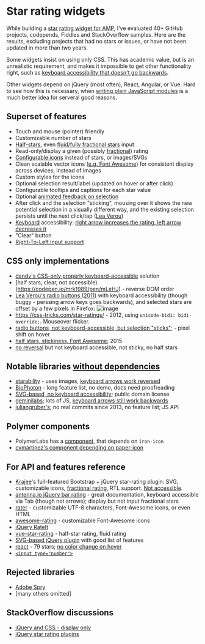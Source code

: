 # Star rating widgets

While building a [star rating widget for AMP](https://github.com/ampproject/amphtml/issues/2691), I've evaluated 40+ GitHub projects, codepends, Fiddles and StackOverflow samples. Here are the results, excluding projects that had no stars or issues, or have not been updated in more than two years.

Some widgets insist on using only CSS. This has academic value, but is an unrealistic requirement, and makes it impossible to get other functionality right, such as [keyboard accessibility that doesn't go backwards](https://github.com/LunarLogic/starability/issues/15).

Other widgets depend on jQuery (most often), React, Angular, or Vue. Hard to see how this is necessary, when [writing plain JavaScript modules](https://pinboard.in/u:dandv/b:0abee96871f2) is a much better idea for serveral good reasons.


## Superset of features

* Touch and mouse (pointer) friendly
* Customizable number of stars
* [Half-stars](https://codepen.io/jamesbarnett/pen/vlpkh), even [fluid/fully fractional stars](https://jsfiddle.net/craig_h_411/992o7cq5/) input
* Read-only/display a given (possibly [fractional](http://codepen.io/Bluetidepro/pen/GkpEa)) rating
* [Configurable icons](http://auxiliary.github.io/rater) instead of stars, or images/SVGs
* Clean scalable vector icons ([e.g. Font Awesome](http://www.cssscript.com/simple-5-star-rating-system-with-css-and-html-radios/)) for consistent display across devices, instead of images
* Custom styles for the icons
* Optional selection result/label (updated on hover or after click)
* Configurable tooltips and captions for each star value
* Optional [animated feedback on selection](http://lunarlogic.github.io/starability/)
* After click and the selection "sticking", mousing over it shows the new potential selection in a visually different way, and the existing selection persists until the next click/tap ([Lea Verou](http://lea.verou.me/2011/08/accessible-star-rating-widget-with-pure-css/))
* [Keyboard](https://developer.mozilla.org/en-US/docs/Web/Accessibility/An_overview_of_accessible_web_applications_and_widgets#Keyboard_navigation) accessibility: [right arrow increases the rating, left arrow decreases it](http://codepen.io/mburnette/pen/eNNZbm)
* "Clear" button
* [Right-To-Left input support](http://plugins.krajee.com/star-rating-demo-basic-usage#basic-example-8)


## CSS only implementations

- [dandv's CSS-only properly keyboard-accessible](http://jsbin.com/zejeba/) solution
- [half stars, clear, not accessible)(https://codepen.io/mrk1989/pen/mLeHJ) - reverse DOM order
- [Lea Verou's radio buttons (2011)](http://lea.verou.me/2011/08/accessible-star-rating-widget-with-pure-css/) with keyboard accessibility (though buggy - perssing arrow keys goes backwards), and selected stars are offset by a few pixels in Firefox: 
![image](https://cloud.githubusercontent.com/assets/33569/22502661/b4e914f0-e822-11e6-9c05-9f9d10cd3035.png)
- https://css-tricks.com/star-ratings/ - 2012, using `unicode-bidi: bidi-override;`. Mouseover flicker.
- [radio buttons, not keyboard-accessible, but selection "sticks"](https://www.everythingfrontend.com/posts/star-rating-input-pure-css.html); - pixel shift on hover
- [half stars, stickiness, Font Awesome](https://codepen.io/jamesbarnett/pen/vlpkh); 2015
- [no reversal](http://jsfiddle.net/y9zeLr1n/26/) but not keyboard accessible, not sticky, no half stars


## Notable libraries [without dependencies](https://github.com/GiuseppeScalese/JS-Star-Rating-Widget/issues/1)

- [starability](https://github.com/LunarLogic/starability/issues/17) - uses images, [keyboard arrows work reversed](https://github.com/LunarLogic/starability/issues/15)
- [BioPhoton](https://github.com/BioPhoton/css-star-rating) - long feature list, no demo, docs need proofreading
- [SVG-based, no keyboard accessibility](https://github.com/aaronpk/rating-stars); public domain license
- [geminilabs](https://github.com/geminilabs/star-rating.js); lots of JS, [keyboard arrows still work backwards](https://github.com/geminilabs/star-rating.js/issues/1)
- [juliangruber's](https://github.com/juliangruber/rating); no real commits since 2013, no feature list; JS API


## Polymer components
- PolymerLabs has a [component](https://github.com/PolymerLabs/star-ratings), that depends on `iron-icon`
- [cvmartinez's component depending on paper-icon](https://github.com/cmartinezv/star-rating)


## For API and features reference
* [Krajee](http://plugins.krajee.com/star-rating)'s full-featured Bootstrap + jQuery star-rating plugin: SVG, customizable icons, [fractional rating](http://plugins.krajee.com/star-rating-demo-basic-usage#basic-example-2), RTL support. [Not accessible](https://github.com/kartik-v/bootstrap-star-rating/issues/129).
* [antenna.io jQuery bar rating](http://antenna.io/demo/jquery-bar-rating/examples/) - great documentation, keyboard accessible via Tab (though not arrows); display but not input fractional stars
* [rater](http://auxiliary.github.io/rater/) - customizable UTF-8 characters, Font-Awesome icons, or even HTML
* [awesome-rating](https://github.com/bandraszyk/awesome-rating) - customizable Font-Awesome icons
* [jQuery RateIt](http://stackoverflow.com/questions/4542883/jquery-star-rating/13176213#13176213)
* [vue-star-rating](https://github.com/craigh411/vue-star-rating) - half-star rating, fluid rating
* [SVG-based jQuery plugin](https://github.com/nashio/star-rating-svg/) with good list of features
* [react](https://github.com/voronianski/react-star-rating-component) - 79 stars; [no color change on hover](https://github.com/voronianski/react-star-rating-component/issues/19)
* [`<input type="number">`](https://github.com/javiertoledo/bootstrap-rating-input)


## Rejected libraries
* [Adobe Spry](https://adobe.github.io/Spry/samples/rating/RatingSample.html)
* [many others omitted]


## StackOverflow discussions

* [jQuery and CSS - display only](http://stackoverflow.com/questions/1987524/turn-a-number-into-star-rating-display-using-jquery-and-css?rq=1)
* [jQuery star rating plugins](http://stackoverflow.com/questions/4542883/jquery-star-rating)
